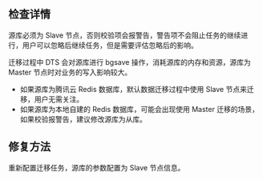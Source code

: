 ## 检查详情
源库必须为 Slave 节点，否则校验项会报警告，警告项不会阻止任务的继续进行，用户可以忽略后继续任务，但是需要评估忽略后的影响。

迁移过程中 DTS 会对源库进行 bgsave 操作，消耗源库的内存和资源，源库为 Master 节点时对业务的写入影响较大。

- 如果源库为腾讯云 Redis 数据库，默认数据迁移过程中使用 Slave 节点来迁移，用户无需关注。
- 如果源库为本地自建的 Redis 数据库，可能会出现使用 Master 迁移的场景，如果校验报警告，建议修改源库为从库。 


## 修复方法
重新配置迁移任务，源库的参数配置为 Slave 节点信息。

